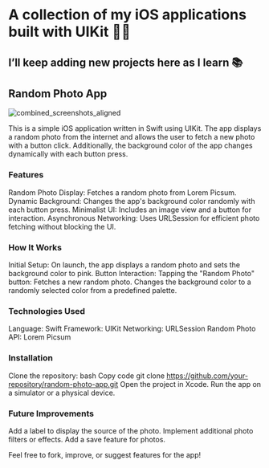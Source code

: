 # A collection of my iOS applications built with UIKit 📱✨
## I’ll keep adding new projects here as I learn 📚 


## Random Photo App 
![combined_screenshots_aligned](https://github.com/user-attachments/assets/c8ba5ad2-ce21-4584-a11f-71ecee2f38ec)

This is a simple iOS application written in Swift using UIKit. The app displays a random photo from the internet and allows the user to fetch a new photo with a button click. Additionally, the background color of the app changes dynamically with each button press.

### Features
Random Photo Display: Fetches a random photo from Lorem Picsum.
Dynamic Background: Changes the app's background color randomly with each button press.
Minimalist UI: Includes an image view and a button for interaction.
Asynchronous Networking: Uses URLSession for efficient photo fetching without blocking the UI.

### How It Works
Initial Setup: On launch, the app displays a random photo and sets the background color to pink.
Button Interaction: Tapping the "Random Photo" button:
Fetches a new random photo.
Changes the background color to a randomly selected color from a predefined palette.

### Technologies Used
Language: Swift
Framework: UIKit
Networking: URLSession
Random Photo API: Lorem Picsum

### Installation
Clone the repository:
bash
Copy code
git clone https://github.com/your-repository/random-photo-app.git
Open the project in Xcode.
Run the app on a simulator or a physical device.

### Future Improvements
Add a label to display the source of the photo.
Implement additional photo filters or effects.
Add a save feature for photos.

Feel free to fork, improve, or suggest features for the app!
